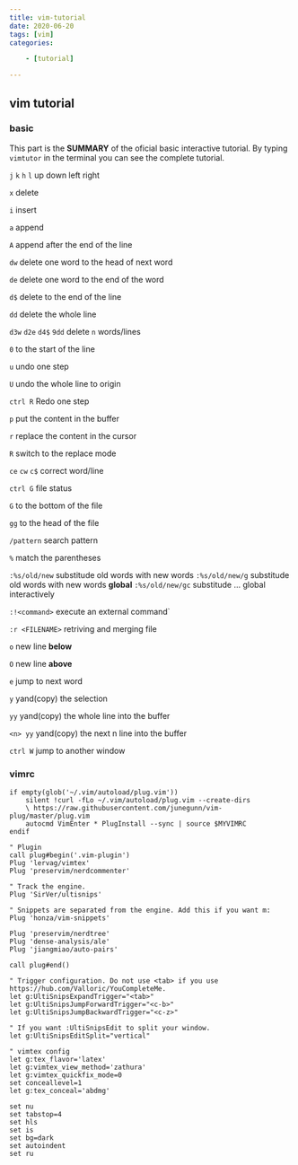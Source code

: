 ```yaml
---
title: vim-tutorial
date: 2020-06-20
tags: [vim]
categories: 

    - [tutorial]

---
```


## vim tutorial

### basic

This part is the **SUMMARY** of the oficial basic interactive tutorial. By typing `vimtutor` in the terminal you can see the complete tutorial.

`j`  `k`  `h`  `l` up down left right

`x` delete

`i` insert

`a` append

`A` append after the end of the line

`dw` delete one word to the head of next word

`de` delete one word to the end of the word

`d$` delete to the end of the line

`dd` delete the whole line

`d3w`  `d2e`  `d4$`  `9dd` delete `n` words/lines

`0` to the start of the line

`u` undo one step

`U` undo the whole line to origin

`ctrl R` Redo one step

`p` put the content in the buffer

`r` replace the content in the cursor

`R` switch to the replace mode

`ce`  `cw`  `c$` correct word/line

`ctrl G` file status

`G` to the bottom of the file

`gg` to the head of the file

`/pattern` search pattern

`%` match the parentheses

`:%s/old/new` substitude old words with new words
`:%s/old/new/g` substitude old words with new words **global**
`:%s/old/new/gc` substitude ... global interactively

`:!<command>` execute an external command`

`:r <FILENAME>` retriving and merging file

`o` new line **below**

`O` new line **above**

`e` jump to next word

`y` yand(copy) the selection

`yy` yand(copy) the whole line into the buffer

`<n> yy` yand(copy) the next n line into the buffer

`ctrl W` jump to another window

### vimrc

``` vimrc
if empty(glob('~/.vim/autoload/plug.vim'))
    silent !curl -fLo ~/.vim/autoload/plug.vim --create-dirs
    \ https://raw.githubusercontent.com/junegunn/vim-plug/master/plug.vim
    autocmd VimEnter * PlugInstall --sync | source $MYVIMRC
endif

" Plugin
call plug#begin('.vim-plugin')
Plug 'lervag/vimtex'
Plug 'preservim/nerdcommenter'

" Track the engine.
Plug 'SirVer/ultisnips'

" Snippets are separated from the engine. Add this if you want m:
Plug 'honza/vim-snippets'

Plug 'preservim/nerdtree'
Plug 'dense-analysis/ale'
Plug 'jiangmiao/auto-pairs'

call plug#end()

" Trigger configuration. Do not use <tab> if you use https://hub.com/Valloric/YouCompleteMe.
let g:UltiSnipsExpandTrigger="<tab>"
let g:UltiSnipsJumpForwardTrigger="<c-b>"
let g:UltiSnipsJumpBackwardTrigger="<c-z>"

" If you want :UltiSnipsEdit to split your window.
let g:UltiSnipsEditSplit="vertical"

" vimtex config
let g:tex_flavor='latex'
let g:vimtex_view_method='zathura'
let g:vimtex_quickfix_mode=0
set conceallevel=1
let g:tex_conceal='abdmg'

set nu
set tabstop=4
set hls
set is
set bg=dark
set autoindent
set ru
```
